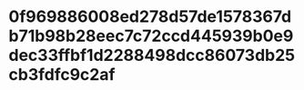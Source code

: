 # 0f969886008ed278d57de1578367db71b98b28eec7c72ccd445939b0e9dec33ffbf1d2288498dcc86073db25cb3fdfc9c2af